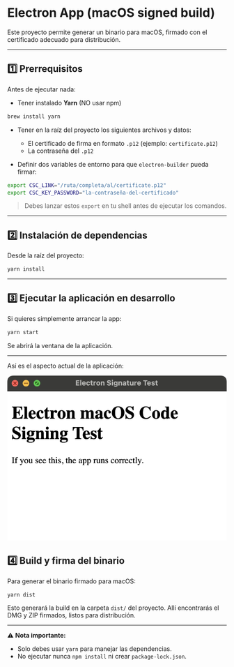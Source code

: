 # Electron App (macOS signed build)

Este proyecto permite generar un binario para macOS, firmado con el certificado adecuado para distribución.

---

## 1️⃣ Prerrequisitos

Antes de ejecutar nada:

- Tener instalado **Yarn** (NO usar npm)

```bash
brew install yarn
````

* Tener en la raíz del proyecto los siguientes archivos y datos:

  * El certificado de firma en formato `.p12` (ejemplo: `certificate.p12`)
  * La contraseña del `.p12`

* Definir dos variables de entorno para que `electron-builder` pueda firmar:

```bash
export CSC_LINK="/ruta/completa/al/certificate.p12"
export CSC_KEY_PASSWORD="la-contraseña-del-certificado"
```

> Debes lanzar estos `export` en tu shell antes de ejecutar los comandos.

---

## 2️⃣ Instalación de dependencias

Desde la raíz del proyecto:

```bash
yarn install
```

---

## 3️⃣ Ejecutar la aplicación en desarrollo

Si quieres simplemente arrancar la app:

```bash
yarn start
```

Se abrirá la ventana de la aplicación.

---

Así es el aspecto actual de la aplicación:

![Screenshot](screenshot.png)

## 4️⃣ Build y firma del binario

Para generar el binario firmado para macOS:

```bash
yarn dist
```

Esto generará la build en la carpeta `dist/` del proyecto.
Allí encontrarás el DMG y ZIP firmados, listos para distribución.

---

⚠ **Nota importante:**

* Solo debes usar `yarn` para manejar las dependencias.
* No ejecutar nunca `npm install` ni crear `package-lock.json`.

